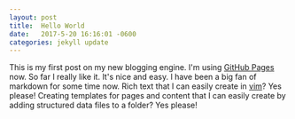 ```yaml
---
layout: post
title:  Hello World
date:   2017-5-20 16:16:01 -0600
categories: jekyll update
---
```


This is my first post on my new blogging engine. I'm using [GitHub Pages](https://pages.github.com/) now.
So far I really like it.  It's nice and easy.  I have been a big fan of markdown for some time now.  Rich 
text that I can easily create in [vim](http://www.vim.org/)?  Yes please!  Creating templates for pages and content
that I can easily create by adding structured data files to a folder?  Yes please!


